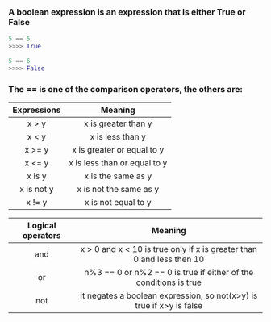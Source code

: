 ### A boolean expression is an expression that is either True or False

```python
5 == 5
>>>> True

5 == 6
>>>> False
```

### The == is one of the comparison operators, the others are:

| Expressions |           Meaning            |
| :---------: | :--------------------------: |
|    x > y    |     x is greater than y      |
|    x < y    |       x is less than y       |
|   x >= y    |  x is greater or equal to y  |
|   x <= y    | x is less than or equal to y |
|   x is y    |      x is the same as y      |
| x is not y  |    x is not the same as y    |
|   x != y    |     x is not equal to y      |


| Logical operators |                                Meaning                                |
| :---------------: | :-------------------------------------------------------------------: |
|        and        | x > 0 and x < 10 is true only if x is greater than 0 and less then 10 |
|        or         |   n%3 == 0 or n%2 == 0 is true if either of the conditions is true    |
|        not        | It negates a boolean expression, so not(x>y) is true if x>y is false  |
